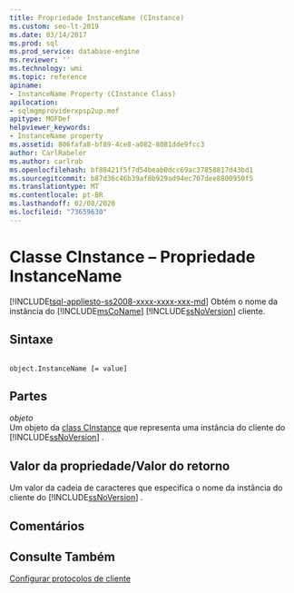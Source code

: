 ```yaml
---
title: Propriedade InstanceName (CInstance)
ms.custom: seo-lt-2019
ms.date: 03/14/2017
ms.prod: sql
ms.prod_service: database-engine
ms.reviewer: ''
ms.technology: wmi
ms.topic: reference
apiname:
- InstanceName Property (CInstance Class)
apilocation:
- sqlmgmproviderxpsp2up.mof
apitype: MOFDef
helpviewer_keywords:
- InstanceName property
ms.assetid: 806fafa8-bf89-4ce8-a082-8081dde9fcc3
author: CarlRabeler
ms.author: carlrab
ms.openlocfilehash: bf88421f5f7d54beab0dcc69ac37858817d43bd1
ms.sourcegitcommit: b87d36c46b39af8b929ad94ec707dee8800950f5
ms.translationtype: MT
ms.contentlocale: pt-BR
ms.lasthandoff: 02/08/2020
ms.locfileid: "73659630"
---
```

# <a name="cinstance-class---instancename-property"></a>Classe CInstance – Propriedade InstanceName
[!INCLUDE[tsql-appliesto-ss2008-xxxx-xxxx-xxx-md](../../includes/tsql-appliesto-ss2008-xxxx-xxxx-xxx-md.md)]
  Obtém o nome da instância do [!INCLUDE[msCoName](../../includes/msconame-md.md)] [!INCLUDE[ssNoVersion](../../includes/ssnoversion-md.md)] cliente.  
  
## <a name="syntax"></a>Sintaxe  
  
```  
  
object.InstanceName [= value]  
```  
  
## <a name="parts"></a>Partes  
 *objeto*  
 Um objeto da [class CInstance](../../relational-databases/wmi-provider-configuration-classes/cinstance-class.md) que representa uma instância do cliente do [!INCLUDE[ssNoVersion](../../includes/ssnoversion-md.md)] .  
  
## <a name="property-valuereturn-value"></a>Valor da propriedade/Valor do retorno  
 Um valor da cadeia de caracteres que especifica o nome da instância do cliente do [!INCLUDE[ssNoVersion](../../includes/ssnoversion-md.md)] .  
  
## <a name="remarks"></a>Comentários  
  
## <a name="see-also"></a>Consulte Também  
 [Configurar protocolos de cliente](https://technet.microsoft.com/library/ms181035.aspx)  
  
  
